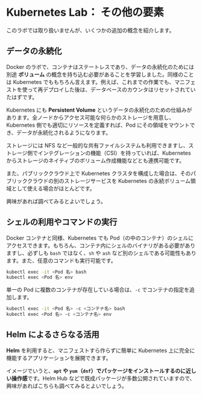 # Kubernetes Lab： その他の要素

このラボでは取り扱いませんが、いくつかの追加の概念を紹介します。


## データの永続化

Docker のラボで、コンテナはステートレスであり、データの永続化のためには別途 **ボリューム** の概念を持ち込む必要があることを学習しました。同様のことは Kubernetes でももちろん言えます。例えば、これまでの作業でも、マニフェストを使って再デプロイした後は、データベースのカウンタはリセットされていたはずです。

Kubernetes にも **Persistent Volume** というデータの永続化のための仕組みがあります。全ノードからアクセス可能な何らかのストレージを用意し、Kubernetes 側でも適切にリソースを定義すれば、Pod にその領域をマウントでき、データが永続化されるようになります。

ストレージには NFS など一般的な共有ファイルシステムも利用できますし、ストレージ側でインテグレーションの機能（CSI）を持っていれば、Kubernetes からストレージのネイティブのボリューム作成機能などとも連携可能です。

また、パブリッククラウド上で Kubernetes クラスタを構成した場合は、そのパブリッククラウドの別のストレージサービスを Kubernetes の永続ボリューム領域として使える場合がほとんどです。

興味があれば調べてみるとよいでしょう。


## シェルの利用やコマンドの実行

Docker コンテナと同様、Kubernetes でも Pod（の中のコンテナ）のシェルにアクセスできます。もちろん、コンテナ内にシェルのバイナリがある必要がありますし、必ずしも `bash` ではなく、`sh` や `ash` など別のシェルである可能性もあります。また、任意のコマンドも実行可能です。

```bash
kubectl exec -it <Pod 名> bash
kubectl exec <Pod 名> env
```

単一の Pod に複数のコンテナが存在している場合は、`-c` でコンテナの指定を追加します。

```bash
kubectl exec -it <Pod 名> -c <コンテナ名> bash
kubectl exec <Pod 名> -c <コンテナ名> env
```


## Helm によるさらなる活用

**Helm** を利用すると、マニフェストすら作らずに簡単に Kubernetes 上に完全に機能するアプリケーションを展開できます。

イメージでいうと、**`apt` や `yum`（`dnf`）でパッケージをインストールするのに近しい操作感**です。Helm Hub などで既成パッケージが多数公開されていますので、興味があればこちらも調べてみるとよいでしょう。
